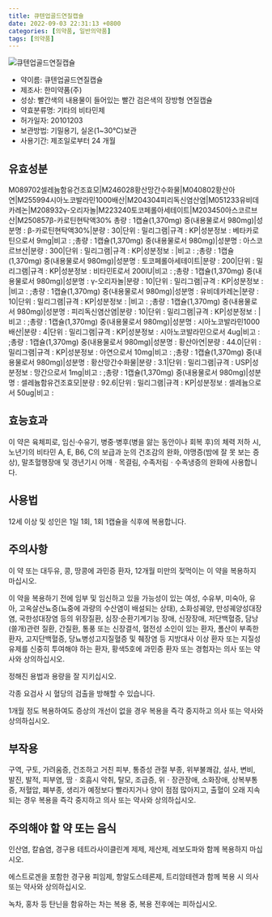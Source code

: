 ```yaml
---
title: 큐텐업골드연질캡슐
date: 2022-09-03 22:31:13 +0800
categories: [의약품, 일반의약품]
tags: [의약품]
---
```

![큐텐업골드연질캡슐](https://nedrug.mfds.go.kr/pbp/cmn/itemImageDownload/149723232496800199)

- 약이름: 큐텐업골드연질캡슐
- 제조사: 한미약품(주)
- 성상: 빨간색의 내용물이 들어있는 빨간 검은색의 장방형 연질캡슐
- 약효분류명: 기타의 비타민제
- 허가일자: 20101203
- 보관방법: 기밀용기, 실온(1~30℃)보관
- 사용기간: 제조일로부터 24 개월
## 유효성분
M089702셀레늄함유건조효모|M246028황산망간수화물|M040802황산아연|M255994시아노코발라민1000배산|M204304피리독신염산염|M051233유비데카레논|M208932γ-오리자놀|M223240토코페롤아세테이트|M203450아스코르브산|M250857β-카로틴현탁액30%
총량 : 1캡슐(1,370mg) 중(내용물로서 980mg)|성분명 : β-카로틴현탁액30%|분량 : 30|단위 : 밀리그램|규격 : KP|성분정보 : 베타카로틴으로서 9mg|비고 : ;총량 : 1캡슐(1,370mg) 중(내용물로서 980mg)|성분명 : 아스코르브산|분량 : 300|단위 : 밀리그램|규격 : KP|성분정보 : |비고 : ;총량 : 1캡슐(1,370mg) 중(내용물로서 980mg)|성분명 : 토코페롤아세테이트|분량 : 200|단위 : 밀리그램|규격 : KP|성분정보 : 비타민E로서 200IU|비고 : ;총량 : 1캡슐(1,370mg) 중(내용물로서 980mg)|성분명 : γ-오리자놀|분량 : 10|단위 : 밀리그램|규격 : KP|성분정보 : |비고 : ;총량 : 1캡슐(1,370mg) 중(내용물로서 980mg)|성분명 : 유비데카레논|분량 : 10|단위 : 밀리그램|규격 : KP|성분정보 : |비고 : ;총량 : 1캡슐(1,370mg) 중(내용물로서 980mg)|성분명 : 피리독신염산염|분량 : 10|단위 : 밀리그램|규격 : KP|성분정보 : |비고 : ;총량 : 1캡슐(1,370mg) 중(내용물로서 980mg)|성분명 : 시아노코발라민1000배산|분량 : 4|단위 : 밀리그램|규격 : KP|성분정보 : 시아노코발라민으로서 4ug|비고 : ;총량 : 1캡슐(1,370mg) 중(내용물로서 980mg)|성분명 : 황산아연|분량 : 44.0|단위 : 밀리그램|규격 : KP|성분정보 : 아연으로서 10mg|비고 : ;총량 : 1캡슐(1,370mg) 중(내용물로서 980mg)|성분명 : 황산망간수화물|분량 : 3.1|단위 : 밀리그램|규격 : USP|성분정보 : 망간으로서 1mg|비고 : ;총량 : 1캡슐(1,370mg) 중(내용물로서 980mg)|성분명 : 셀레늄함유건조효모|분량 : 92.6|단위 : 밀리그램|규격 : KP|성분정보 : 셀레늄으로서 50ug|비고 :
## 효능효과
이 약은 육체피로, 임신‧수유기, 병중‧병후(병을 앓는 동안이나 회복 후)의 체력 저하 시, 노년기의 비타민 A, E, B6, C의 보급과 눈의 건조감의 완화, 야맹증(밤에 잘 못 보는 증상), 말초혈행장애 및 갱년기시 어깨ㆍ목결림, 수족저림ㆍ수족냉증의 완화에 사용합니다.

## 사용법
12세 이상 및 성인은 1일 1회, 1회 1캡슐을 식후에 복용합니다.

## 주의사항
이 약 또는 대두유, 콩, 땅콩에 과민증 환자, 12개월 미만의 젖먹이는 이 약을 복용하지 마십시오.

이 약을 복용하기 전에 임부 및 임신하고 있을 가능성이 있는 여성, 수유부, 미숙아, 유아, 고옥살산뇨증(뇨중에 과량의 수산염이 배설되는 상태), 소화성궤양, 만성궤양성대장염, 국한성대장염 등의 위장질환, 심장·순환기계기능 장애, 신장장애, 저단백혈증, 담낭(쓸개)관련 질환, 간질환, 통풍 또는 신장결석, 혈전성 소인이 있는 환자, 폴산이 부족한 환자, 고지단백혈증, 당뇨병성고지질혈증 및 췌장염 등 지방대사 이상 환자 또는 지질성 유제를 신중히 투여해야 하는 환자, 황색5호에 과민증 환자 또는 경험자는 의사 또는 약사와 상의하십시오.

정해진 용법과 용량을 잘 지키십시오.

각종 요검사 시 혈당의 검출을 방해할 수 있습니다.

1개월 정도 복용하여도 증상의 개선이 없을 경우 복용을 즉각 중지하고 의사 또는 약사와 상의하십시오.

## 부작용
구역, 구토, 가려움증, 건조하고 거친 피부, 통증성 관절 부종, 위부불쾌감, 설사, 변비, 발진, 발적, 피부염, 땀ㆍ호흡시 악취, 탈모, 조급증, 위ㆍ장관장애, 소화장애, 상복부통증, 저혈압, 폐부종, 생리가 예정보다 빨라지거나 양이 점점 많아지고, 출혈이 오래 지속되는 경우 복용을 즉각 중지하고 의사 또는 약사와 상의하십시오.

## 주의해야 할 약 또는 음식
인산염, 칼슘염, 경구용 테트라사이클린계 제제, 제산제, 레보도파와 함께 복용하지 마십시오.

에스트로겐을 포함한 경구용 피임제, 항알도스테론제, 트리암테렌과 함께 복용 시 의사 또는 약사와 상의하십시오.

녹차, 홍차 등 탄닌을 함유하는 차는 복용 중, 복용 전후에는 피하십시오.


